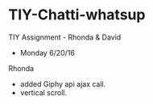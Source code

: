 # TIY-Chatti-whatsup
TIY Assignment - Rhonda &amp; David

 * Monday 6/20/16

 Rhonda

  * added Giphy api ajax call.
  * vertical scroll.
